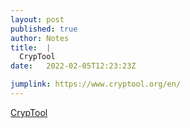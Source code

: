 ```yaml
---
layout: post
published: true
author: Notes
title:  |
  CrypTool
date:   2022-02-05T12:23:23Z

jumplink: https://www.cryptool.org/en/
---
```


[CrypTool](https://www.cryptool.org/en/)
